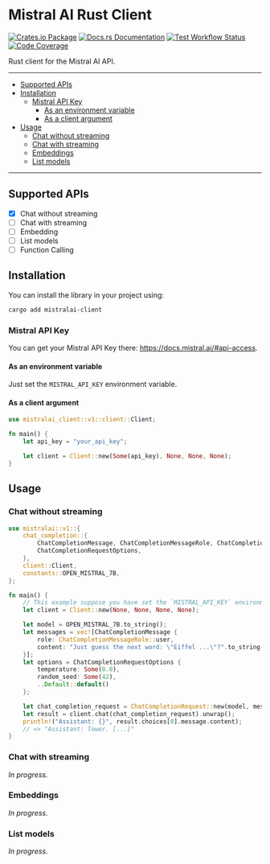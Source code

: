 # Mistral AI Rust Client

[![Crates.io Package](https://img.shields.io/crates/v/mistralai-client?style=for-the-badge)](https://crates.io/crates/mistralai-client)
[![Docs.rs Documentation](https://img.shields.io/docsrs/mistralai-client/latest?style=for-the-badge)](https://docs.rs/mistralai-client/latest/mistralai-client)
[![Test Workflow Status](https://img.shields.io/github/actions/workflow/status/ivangabriele/mistralai-client-rs/test.yml?label=CI&style=for-the-badge)](https://github.com/ivangabriele/mistralai-client-rs/actions?query=branch%3Amain+workflow%3ATest++)
[![Code Coverage](https://img.shields.io/codecov/c/github/ivangabriele/mistralai-client-rs/main?label=Cov&style=for-the-badge)](https://app.codecov.io/github/ivangabriele/mistralai-client-rs)

Rust client for the Mistral AI API.

---

- [Supported APIs](#supported-apis)
- [Installation](#installation)
  - [Mistral API Key](#mistral-api-key)
    - [As an environment variable](#as-an-environment-variable)
    - [As a client argument](#as-a-client-argument)
- [Usage](#usage)
  - [Chat without streaming](#chat-without-streaming)
  - [Chat with streaming](#chat-with-streaming)
  - [Embeddings](#embeddings)
  - [List models](#list-models)

---

## Supported APIs

- [x] Chat without streaming
- [ ] Chat with streaming
- [ ] Embedding
- [ ] List models
- [ ] Function Calling

## Installation

You can install the library in your project using:

```sh
cargo add mistralai-client
```

### Mistral API Key

You can get your Mistral API Key there: <https://docs.mistral.ai/#api-access>.

#### As an environment variable

Just set the `MISTRAL_API_KEY` environment variable.

#### As a client argument

```rs
use mistralai_client::v1::client::Client;

fn main() {
    let api_key = "your_api_key";

    let client = Client::new(Some(api_key), None, None, None);
}
```

## Usage

### Chat without streaming

```rs
use mistralai::v1::{
    chat_completion::{
        ChatCompletionMessage, ChatCompletionMessageRole, ChatCompletionRequest,
        ChatCompletionRequestOptions,
    },
    client::Client,
    constants::OPEN_MISTRAL_7B,
};

fn main() {
    // This example suppose you have set the `MISTRAL_API_KEY` environment variable.
    let client = Client::new(None, None, None, None);

    let model = OPEN_MISTRAL_7B.to_string();
    let messages = vec![ChatCompletionMessage {
        role: ChatCompletionMessageRole::user,
        content: "Just guess the next word: \"Eiffel ...\"?".to_string(),
    }];
    let options = ChatCompletionRequestOptions {
        temperature: Some(0.0),
        random_seed: Some(42),
        ..Default::default()
    };

    let chat_completion_request = ChatCompletionRequest::new(model, messages, Some(options));
    let result = client.chat(chat_completion_request).unwrap();
    println!("Assistant: {}", result.choices[0].message.content);
    // => "Assistant: Tower. [...]"
}
```

### Chat with streaming

_In progress._

### Embeddings

_In progress._

### List models

_In progress._
